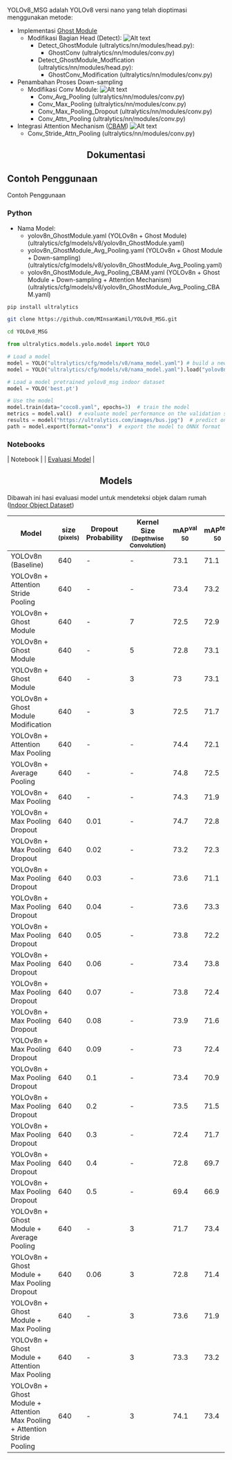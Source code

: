 YOLOv8_MSG adalah YOLOv8 versi nano yang telah dioptimasi menggunakan metode:
- Implementasi <a href="https://arxiv.org/abs/1911.11907">Ghost Module</a>
  - Modifikasi Bagian Head (Detect):
    ![Alt text](images/YOLOv8n_GhostModule.png)
    - Detect_GhostModule (ultralytics/nn/modules/head.py):
      - GhostConv (ultralytics/nn/modules/conv.py)
    - Detect_GhostModule_Modfication (ultralytics/nn/modules/head.py):
      - GhostConv_Modification (ultralytics/nn/modules/conv.py)
- Penambahan Proses Down-sampling
  - Modifikasi Conv Module:
    ![Alt text](images/YOLOv8n_Downsampling.png)
    - Conv_Avg_Pooling (ultralytics/nn/modules/conv.py)
    - Conv_Max_Pooling (ultralytics/nn/modules/conv.py)
    - Conv_Max_Pooling_Dropout (ultralytics/nn/modules/conv.py)
    - Conv_Attn_Pooling (ultralytics/nn/modules/conv.py)
- Integrasi Attention Mechanism (<a href="https://arxiv.org/abs/1807.06521">CBAM</a>)
  ![Alt text](images/YOLOv8n_AttentionMechanism.png)
  - Conv_Stride_Attn_Pooling (ultralytics/nn/modules/conv.py)

## <div align="center">Dokumentasi</div>

## Contoh Penggunaan

<summary>Contoh Penggunaan</summary>

### Python

- Nama Model:
  - yolov8n_GhostModule.yaml (YOLOv8n + Ghost Module)(ultralytics/cfg/models/v8/yolov8n_GhostModule.yaml)
  - yolov8n_GhostModule_Avg_Pooling.yaml (YOLOv8n + Ghost Module + Down-sampling)(ultralytics/cfg/models/v8/yolov8n_GhostModule_Avg_Pooling.yaml)
  - yolov8n_GhostModule_Avg_Pooling_CBAM.yaml (YOLOv8n + Ghost Module + Down-sampling + Attention Mechanism)(ultralytics/cfg/models/v8/yolov8n_GhostModule_Avg_Pooling_CBAM.yaml)

```bash
pip install ultralytics
```

```bash
git clone https://github.com/MInsanKamil/YOLOv8_MSG.git
```

```bash
cd YOLOv8_MSG
```

```python
from ultralytics.models.yolo.model import YOLO

# Load a model
model = YOLO("ultralytics/cfg/models/v8/nama_model.yaml") # build a new model from scratch
model = YOLO("ultralytics/cfg/models/v8/nama_model.yaml").load("yolov8n.pt")  # load weight pretrained yolov8n coco dataset

# Load a model pretrained yolov8_msg indoor dataset
model = YOLO('best.pt')

# Use the model
model.train(data="coco8.yaml", epochs=3)  # train the model
metrics = model.val()  # evaluate model performance on the validation set
results = model("https://ultralytics.com/images/bus.jpg")  # predict on an image
path = model.export(format="onnx")  # export the model to ONNX format
```

### Notebooks

| Notebook                                                                                                                           | 
| <a href="https://colab.research.google.com/drive/1Lx3UP3TE2dDNbCZMLID4DaG7uIWnninW#scrollTo=75-VWNhGmS9q">Evaluasi Model</a>                                      | 

## <div align="center">Models</div>

Dibawah ini hasi  evaluasi model untuk mendeteksi objek dalam rumah ([Indoor Object Dataset](https://app.roboflow.com/csgitk/indoor_object_ta/10)) 

| Model                                                                                | size<br><sup>(pixels) | Dropout Probability | Kernel Size<br><sup>(Depthwise Convolution) | mAP<sup>val<br>50 | mAP<sup>test<br>50 | GFLOPs<br><sup>(B) | Notebook |
| ------------------------------------------------------------------------------------ | --------------------- | --------------------- | --------------------- | -------------------- | -------------------- | ----------------- | ----------------- |
| YOLOv8n (Baseline) | 640                   | -                 |-                 | 73.1                | 71.1                | 8.09               | <a href="https://colab.research.google.com/drive/1tauym8RFvROraSxZMoH_j-M75hEdTP06">Google Colab</a>               |
| YOLOv8n + Attention Stride Pooling | 640                   | -                 |-                 | 73.4                | 73.2                | 8.16               | <a href="https://colab.research.google.com/drive/1oAk-KiOx5T_AijxV6NgcGu4tStDfpQAA">Google Colab</a>               |
| YOLOv8n + Ghost Module | 640                   | -                 | 7                 | 72.5                | 72.9                | 6.75               | <a href="https://colab.research.google.com/drive/1wJi2BJaLfEeS3n8gyJvYDO9RvKevd-Mi">Google Colab</a>               |
| YOLOv8n + Ghost Module | 640                   | -                 | 5                 | 72.8                | 73.1               | 6.70               | <a href="https://colab.research.google.com/drive/1kxjcu7V3y2hNS8KonhTnh2vHAI5wdMHl">Google Colab</a>               |
| YOLOv8n + Ghost Module | 640                   | -                 | 3                 | 73                | 73.1               | 6.67               | <a href="https://colab.research.google.com/drive/1EGhnoWRs1DIboTLFZDcIlkRTNOldarbZ">Google Colab</a>               |
| YOLOv8n + Ghost Module Modification | 640                   | -                 | 3                 | 72.5                | 71.7               | 5.87               | <a href="https://colab.research.google.com/drive/1LMX5u7YOOFOJ2ftsuN0nog6jkRqQzKzq">Google Colab</a>               |
| YOLOv8n + Attention Max Pooling | 640                   | -                 | -                 | 74.4                | 72.1               | 2.13               | <a href="https://colab.research.google.com/drive/1AC01NK_gEP6ewrIGVYfTsV7S3pXJQtup">Google Colab</a>               |
| YOLOv8n + Average Pooling | 640                   | -                 | -                 | 74.8                | 72.5               | 2.10               | <a href="https://colab.research.google.com/drive/19-die4pmkryyYEU48PKGZkxtPvUQwoS7">Google Colab</a>               |
| YOLOv8n + Max Pooling | 640                   | -                 | -                 | 74.3                | 71.9               | 2.10               | <a href="https://colab.research.google.com/drive/1AtbJaTVoDid_CUBf-sGnKDOqNdjizQHG">Google Colab</a>               |
| YOLOv8n + Max Pooling Dropout | 640                   | 0.01                 | -                 | 74.7                | 72.8               | 2.10               | <a href="https://colab.research.google.com/drive/1iByjZJ72ei2UTwPkbPUUjKoJQ22qWiC3">Google Colab</a>               |
| YOLOv8n + Max Pooling Dropout | 640                   | 0.02                 | -                 | 73.2                | 72.3               | 2.10               | <a href="https://colab.research.google.com/drive/1uP69Lu8Q2tdcm-mOxLM4mc2a1nRaGGYh">Google Colab</a>               |
| YOLOv8n + Max Pooling Dropout | 640                   | 0.03                 | -                 | 73.6                | 71.1               | 2.10               | <a href="https://colab.research.google.com/drive/1d321k2eNWhM2bQJfUqe9TAeG6VJa68jx">Google Colab</a>               |
| YOLOv8n + Max Pooling Dropout | 640                   | 0.04                 | -                 | 73.6                | 73.3               | 2.10               | <a href="https://colab.research.google.com/drive/1IzkrnnqlH6YtdLLBrbQ9fWeTvRUFNUXj">Google Colab</a>               |
| YOLOv8n + Max Pooling Dropout | 640                   | 0.05                 | -                 | 73.8                | 72.2               | 2.10               | <a href="https://colab.research.google.com/drive/1v82tdJhy_3HOIIuE_OP5zEy5NVpU7TRX">Google Colab</a>               |
| YOLOv8n + Max Pooling Dropout | 640                   | 0.06                 | -                 | 73.4                | 73.8               | 2.10               | <a href="https://colab.research.google.com/drive/1wyQwIqQUqsyrhq-J1ChZMzHZdXzp7OxH">Google Colab</a>               |
| YOLOv8n + Max Pooling Dropout | 640                   | 0.07                 | -                 | 73.8                | 72.4               | 2.10               | <a href="https://colab.research.google.com/drive/1WDl5uWZtz3lHkbhA3Z76R_wcc6uNWY57">Google Colab</a>               |
| YOLOv8n + Max Pooling Dropout | 640                   | 0.08                 | -                 | 73.9                | 71.6               | 2.10               | <a href="https://colab.research.google.com/drive/14IFkHh-r6bEhuwfzEHsITMPMlHzqwHw1">Google Colab</a>               |
| YOLOv8n + Max Pooling Dropout | 640                   | 0.09                 | -                 | 73                | 72.4               | 2.10               | <a href="https://colab.research.google.com/drive/1iljS06oPhv_zzOz6pFBOOzhPDFV11mIa">Google Colab</a>               |
| YOLOv8n + Max Pooling Dropout | 640                   | 0.1                 | -                 | 73.4                | 70.9               | 2.10               | <a href="https://colab.research.google.com/drive/1rpY6zMafH-yW1r7IayUUjsA580j6Env-">Google Colab</a>               |
| YOLOv8n + Max Pooling Dropout | 640                   | 0.2                 | -                 | 73.5                | 71.5               | 2.10               | <a href="https://colab.research.google.com/drive/1tG5bO141rsPMgpZa9IifaoBKzJMqnr7o">Google Colab</a>               |
| YOLOv8n + Max Pooling Dropout | 640                   | 0.3                 | -                 | 72.4                | 71.7               | 2.10               | <a href="https://colab.research.google.com/drive/1IRSOeSq9OchVr_S85TWDtD6Ven3QEbfR">Google Colab</a>               |
| YOLOv8n + Max Pooling Dropout | 640                   | 0.4                 | -                 | 72.8                | 69.7               | 2.10               | <a href="https://colab.research.google.com/drive/1F_7ZJiSaWOxysgtYURzL0S-RgC7SB75M">Google Colab</a>               |
| YOLOv8n + Max Pooling Dropout | 640                   | 0.5                 | -                 | 69.4                | 66.9               | 2.10               | <a href="https://colab.research.google.com/drive/1kct1MybGT0ST2S_z_JHOIFzplZKZgFcL">Google Colab</a>               |
| YOLOv8n + Ghost Module + Average Pooling | 640                   | -                 | 3                 | 71.7                | 73.4               | 1.75               | <a href="https://colab.research.google.com/drive/1sSuooIUjtvTy0F-QVRW-NIX6p7eZwNFP">Google Colab</a>               |
| YOLOv8n + Ghost Module + Max Pooling Dropout| 640                   | 0.06                 | 3                 | 72.8                | 71.4               | 1.75               | <a href="https://colab.research.google.com/drive/1ABkXT8agaNI2aIzYWenWdZerV-Us-lgV">Google Colab</a>               |
| YOLOv8n + Ghost Module + Max Pooling | 640                   | -                 | 3                 | 73.6                | 71.9               | 1.75               | <a href="https://colab.research.google.com/drive/16TrqxfN4a4_kAOdt7iGJjTZYeLKJSHFb">Google Colab</a>               |
| YOLOv8n + Ghost Module + Attention Max Pooling | 640                   | -                 | 3                 | 73.3                | 73.2               | 1.77               | <a href="https://colab.research.google.com/drive/1SLKbdcuPR9mJYlht0utINjLx5umYdVhf">Google Colab</a>               |
| YOLOv8n + Ghost Module + Attention Max Pooling + Attention Stride Pooling| 640                   | -                 | 3                 | 74.1                | 73.4               | 1.79               | <a href="https://colab.research.google.com/drive/157hl1vddPlStaCiTto6cn5AIoAetjIw9">Google Colab</a>               |
